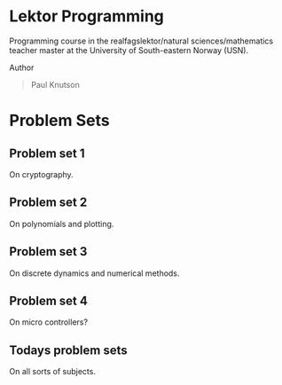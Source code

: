 # Lektor Programming
Programming course in the realfagslektor/natural sciences/mathematics teacher master at the University of South-eastern Norway (USN).

Author
> Paul Knutson

# Problem Sets

## Problem set 1
On cryptography.

## Problem set 2
On polynomials and plotting.

## Problem set 3
On discrete dynamics and numerical methods.

## Problem set 4
On micro controllers?

## Todays problem sets
On all sorts of subjects.
